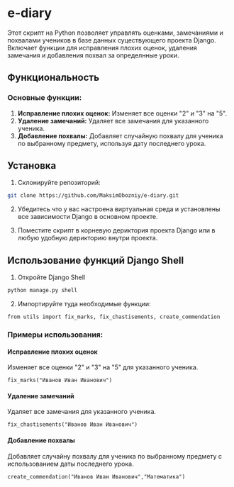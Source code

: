 # e-diary

Этот скрипт на Python позволяет управлять оценками, замечаниями и похвалами учеников в базе данных суцествующего проекта Django. Включает функции для исправления плохих оценок, удаления замечания и добавления похвал за определнные уроки.

## Функциональность

### Основные функции:
1. **Исправление плохих оценок:** Изменяет все оценки "2" и "3" на "5".
2. **Удаление замечаний:** Удаляет все замечания для указанного ученика.
3. **Добавление похвалы:** Добавляет случайную похвалу для ученика по выбранному предмету, используя дату последнего урока.

## Установка
1. Склонируйте репозиторий:
```bash
git clone https://github.com/MaksimObozniy/e-diary.git
```

2. Убедитесь что у вас настроена виртуальная среда и установлены все зависимости Django в основном проекте.

3. Поместите скрипт в корневую дериктория проекта Django или в любую удобную дерикторию внутри проекта.

## Использование функций Django Shell

1. Откройте Django Shell
```bash
python manage.py shell
```

2. Импортируйте туда необходимые функции:
```shell
from utils import fix_marks, fix_chastisements, create_commendation
```
### Примеры использования:

#### Исправление плохих оценок
Изменяет все оценки "2" и "3" на "5" для указанного ученика.
```shell
fix_marks("Иванов Иван Иванович")
```

#### Удаление замечаний
Удаляет все замечания для указанного ученика.
```shell
fix_chastisements("Иванов Иван Иванович")
```

#### Добавление похвалы
Добавляет случайну похвалу для ученика по выбранному предмету с использованием даты последнего урока.
```shell
create_commendation("Иванов Иван Иванович","Математика")
```
